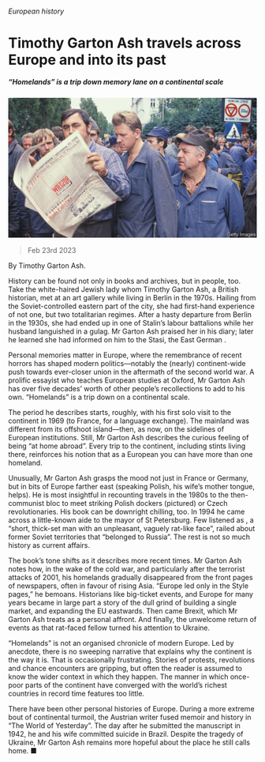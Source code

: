 ###### European history

# Timothy Garton Ash travels across Europe and into its past 

##### “Homelands” is a trip down memory lane on a continental scale 

![image](images/20230225_CUP001.jpg) 

> Feb 23rd 2023 

 By Timothy Garton Ash. 

History can be found not only in books and archives, but in people, too. Take the white-haired Jewish lady whom Timothy Garton Ash, a British historian, met at an art gallery while living in Berlin in the 1970s. Hailing from the Soviet-controlled eastern part of the city, she had first-hand experience of not one, but two totalitarian regimes. After a hasty departure from Berlin in the 1930s, she had ended up in one of Stalin’s labour battalions while her husband languished in a gulag. Mr Garton Ash praised her in his diary; later he learned she had informed on him to the Stasi, the East German .

Personal memories matter in Europe, where the remembrance of recent horrors has shaped modern politics—notably the (nearly) continent-wide push towards ever-closer union in the aftermath of the second world war. A prolific essayist who teaches European studies at Oxford, Mr Garton Ash has over five decades’ worth of other people’s recollections to add to his own. “Homelands” is a trip down  on a continental scale.

The period he describes starts, roughly, with his first solo visit to the continent in 1969 (to France, for a language exchange). The mainland was different from its offshoot island—then, as now, on the sidelines of European institutions. Still, Mr Garton Ash describes the curious feeling of being “at home abroad”. Every trip to the continent, including stints living there, reinforces his notion that as a European you can have more than one homeland.

Unusually, Mr Garton Ash grasps the mood not just in France or Germany, but in bits of Europe farther east (speaking Polish, his wife’s mother tongue, helps). He is most insightful in recounting travels in the 1980s to the then-communist bloc to meet striking Polish dockers (pictured) or Czech revolutionaries. His book can be downright chilling, too. In 1994 he came across a little-known aide to the mayor of St Petersburg. Few listened as , a “short, thick-set man with an unpleasant, vaguely rat-like face”, railed about former Soviet territories that “belonged to Russia”. The rest is not so much history as current affairs.

The book’s tone shifts as it describes more recent times. Mr Garton Ash notes how, in the wake of the cold war, and particularly after the terrorist attacks of 2001, his homelands gradually disappeared from the front pages of newspapers, often in favour of rising Asia. “Europe led only in the Style pages,” he bemoans. Historians like big-ticket events, and Europe for many years became in large part a story of the dull grind of building a single market, and expanding the EU eastwards. Then came Brexit, which Mr Garton Ash treats as a personal affront. And finally, the unwelcome return of events as that rat-faced fellow turned his attention to Ukraine.

“Homelands” is not an organised chronicle of modern Europe. Led by anecdote, there is no sweeping narrative that explains why the continent is the way it is. That is occasionally frustrating. Stories of protests, revolutions and chance encounters are gripping, but often the reader is assumed to know the wider context in which they happen. The manner in which once-poor parts of the continent have converged with the world’s richest countries in record time features too little.

There have been other personal histories of Europe. During a more extreme bout of continental turmoil, the Austrian writer  fused memoir and history in “The World of Yesterday”. The day after he submitted the manuscript in 1942, he and his wife committed suicide in Brazil. Despite the tragedy of Ukraine, Mr Garton Ash remains more hopeful about the place he still calls home. ■


